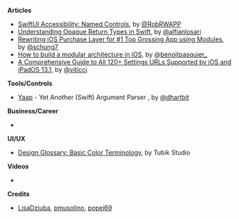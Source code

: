 **Articles**

* [SwiftUI Accessibility: Named Controls](https://medium.com/flawless-app-stories/swiftui-accessibility-named-controls-298766c454bc), by [@RobRWAPP](https://twitter.com/RobRWAPP)
* [Understanding Opaque Return Types in Swift](https://medium.com/@alfianlosari/understanding-opaque-return-types-in-swift-9c36fb5dfa86), by [@alfianlosari](https://twitter.com/alfianlosari)
* [Rewriting iOS Purchase Layer for #1 Top Grossing App using Modules](https://medium.com/tinder-engineering/rewriting-ios-purchase-layer-for-1-top-grossing-app-using-modules-72b4b86e3917), by [@schung7](https://twitter.com/schung7)
* [How to build a modular architecture in iOS](https://benoitpasquier.com/how-build-modular-architecture-ios/), by @[benoitpasquier_](https://twitter.com/benoitpasquier_)
* [A Comprehensive Guide to All 120+ Settings URLs Supported by iOS and iPadOS 13.1](https://www.macstories.net/ios/a-comprehensive-guide-to-all-120-settings-urls-supported-by-ios-and-ipados-13-1/), by [@viticci](https://twitter.com/viticci)

**Tools/Controls**

* [Yaap](https://github.com/hartbit/Yaap) - Yet Another (Swift) Argument Parser , by [@dhartbit](https://twitter.com/dhartbit)

**Business/Career**

* 

**UI/UX**

* [Design Glossary: Basic Color Terminology](https://design4users.com/basic-color-terminology/), by Tubik Studio

**Videos**

* 

**Credits**

* [LisaDziuba](https://github.com/lisadziuba), [pmusolino](https://github.com/pmusolino), [popei69](https://github.com/popei69)
